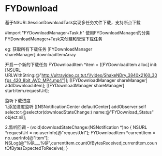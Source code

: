 # FYDownload
基于NSURLSessionDownloadTask实现多任务文件下载，支持断点下载

#import "FYDownloadManager+Task.h"
使用FYDownloadManager的分类FYDownloadManager+Task来创建和管理下载任务

eg:
获取所有下载任务
[FYDownloadManager shareManager].downloadItemArray

开启一个新的下载任务
FYDownloadItem *item = [[FYDownloadItem alloc] init:[NSURL URLWithString:@"http://ultravideo.cs.tut.fi/video/ShakeNDry_3840x2160_30fps_420_8bit_AVC_MP4.mp4"]];
		[[FYDownloadManager shareManager] addDownload:item];
		[[FYDownloadManager shareManager] start:item.requestUrl];
 
 监听下载进度       
  1.添加进度监听
		[[NSNotificationCenter defaultCenter] addObserver:self selector:@selector(downloadStateChange:) name:@"FYDownload_Status" object:nil];
    
  2.监听回调
		- (void)downloadStateChange:(NSNotification *)no {
              NSURL *requestUrl = no.userInfo[@"requestUrl"];
              FYDownloadItem *currentItem = no.userInfo[@"item"];
              NSLog(@"%@___%@",currentItem.countOfBytesReceived,currentItem.countOfBytesExpectedToReceive);
          }
